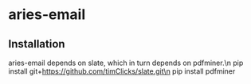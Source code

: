 # aries-email

## Installation
aries-email depends on slate, which in turn depends on pdfminer.\n
pip install git+https://github.com/timClicks/slate.git\n
pip install pdfminer
